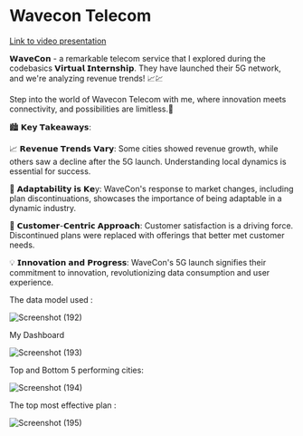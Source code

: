 # Wavecon Telecom

[Link to video presentation](https://www.linkedin.com/feed/update/urn:li:activity:7092500339072864257/)

𝗪𝗮𝘃𝗲𝗖𝗼𝗻 - a remarkable telecom service that I
explored during the codebasics 𝗩𝗶𝗿𝘁𝘂𝗮𝗹 𝗜𝗻𝘁𝗲𝗿𝗻𝘀𝗵𝗶𝗽.
They have launched their 5G network, and we're analyzing revenue trends! 📈💹

Step into the world of Wavecon Telecom with me, where innovation meets connectivity, and possibilities are limitless.💫

🏙️ 𝗞𝗲𝘆 𝗧𝗮𝗸𝗲𝗮𝘄𝗮𝘆𝘀:

📈 𝗥𝗲𝘃𝗲𝗻𝘂𝗲 𝗧𝗿𝗲𝗻𝗱𝘀 𝗩𝗮𝗿𝘆: Some cities showed revenue growth, while others saw a decline after the 5G launch. Understanding local dynamics is essential for success.

🔄 𝗔𝗱𝗮𝗽𝘁𝗮𝗯𝗶𝗹𝗶𝘁𝘆 𝗶𝘀 𝗞𝗲y: WaveCon's response to market changes, including plan discontinuations, showcases the importance of being adaptable in a dynamic industry.

👥 𝗖𝘂𝘀𝘁𝗼𝗺𝗲𝗿-𝗖𝗲𝗻𝘁𝗿𝗶𝗰 𝗔𝗽𝗽𝗿𝗼𝗮𝗰𝗵: Customer satisfaction is a driving force. Discontinued plans were replaced with offerings that better met customer needs.

💡 𝗜𝗻𝗻𝗼𝘃𝗮𝘁𝗶𝗼𝗻 𝗮𝗻𝗱 𝗣𝗿𝗼𝗴𝗿𝗲𝘀𝘀: WaveCon's 5G launch signifies their commitment to innovation, revolutionizing data consumption and user experience.

The data model used :

![Screenshot (192)](https://github.com/ridhi0228/Wavecon/assets/132190698/15b7e910-5a94-44c2-aaf3-1f81472a6f48)


My Dashboard

![Screenshot (193)](https://github.com/ridhi0228/Wavecon/assets/132190698/64e33dcf-c4c2-4d48-915f-40fe680bc1ad)


Top and Bottom 5 performing cities:

![Screenshot (194)](https://github.com/ridhi0228/Wavecon/assets/132190698/1bcbffa0-2c1f-4dc5-8e51-6b9fffbc34f0)


The top most effective plan :

![Screenshot (195)](https://github.com/ridhi0228/Wavecon/assets/132190698/b624509d-1a80-4f80-9e5c-5002d00538b1)



